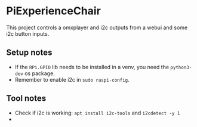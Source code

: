 # PiExperienceChair

This project controls a omxplayer and i2c outputs from a webui and some i2c button inputs.

## Setup notes
* If the `RPi.GPIO` lib needs to be installed in a venv, you need the `python3-dev` os package. 
* Remember to enable i2c in `sudo raspi-config`.

## Tool notes
* Check if i2c is working: `apt install i2c-tools` and `i2cdetect -y 1`
* 
